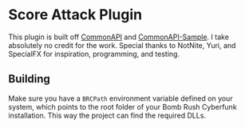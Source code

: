 # Score Attack Plugin

This plugin is built off [CommonAPI](https://github.com/LazyDuchess/BRC-CommonAPI) and [CommonAPI-Sample](https://github.com/LazyDuchess/BRC-CommonAPI-Sample). I take absolutely no credit for the work.
Special thanks to NotNite, Yuri, and SpecialFX for inspiration, programming, and testing.


## Building

Make sure you have a `BRCPath` environment variable defined on your system, which points to the root folder of your Bomb Rush Cyberfunk installation. This way the project can find the required DLLs.
